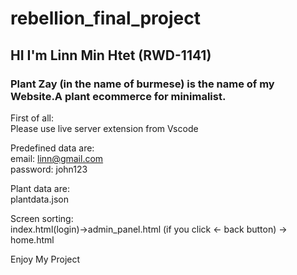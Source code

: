 # rebellion_final_project

## HI I'm Linn Min Htet (RWD-1141)

### Plant Zay (in the name of burmese) is the name of my Website.A plant ecommerce for minimalist.

First of all:\
Please use live server extension from Vscode

Predefined data are:\
email: linn@gmail.com\
password: john123

Plant data are:\
plantdata.json


Screen sorting:\
index.html(login)->admin_panel.html (if you click <- back button) -> home.html


Enjoy My Project




